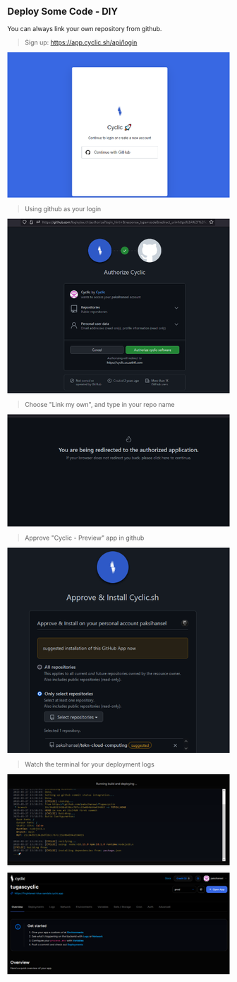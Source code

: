 Deploy Some Code - DIY
--------------------------

You can always link your own repository from github.

>Sign up: https://app.cyclic.sh/api/login

![1](hal-depan-cylic.png)

>Using github as your login

![2](login-cylic.png)

>Choose "Link my own", and type in your repo name

![3](redirected-cyclic.png)

>Approve "Cyclic - Preview" app in github

![4](approve-install-cyclic.png)

>Watch the terminal for your deployment logs

![6](running-deploy-cyclic.png)

![7](tugascylic-homepage.png)